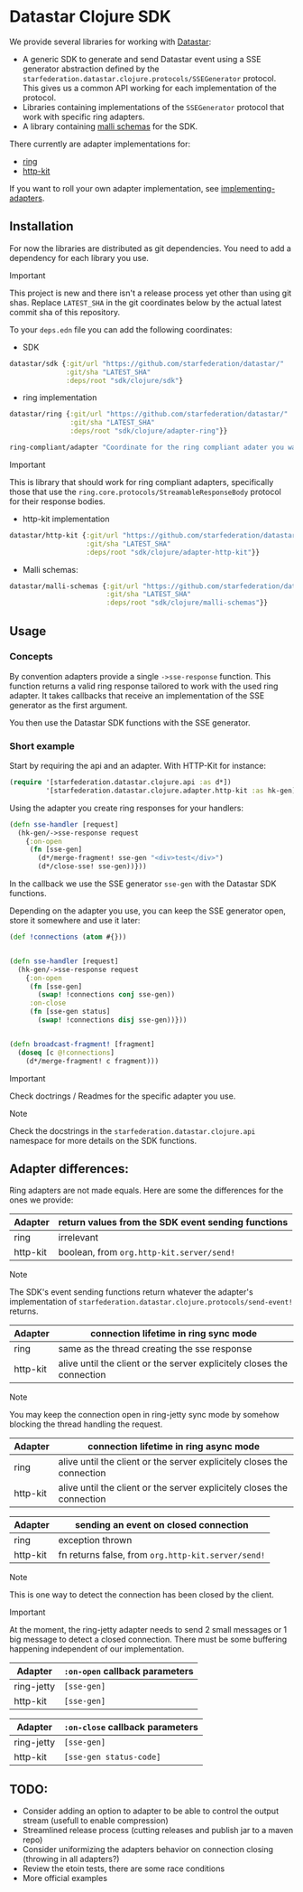 # Datastar Clojure SDK

We provide several libraries for working with [Datastar](https://data-star.dev/):

- A generic SDK to generate and send Datastar event using a SSE generator
  abstraction defined by the `starfederation.datastar.clojure.protocols/SSEGenerator`
  protocol. This gives us a common API working for each implementation of the protocol.
- Libraries containing implementations of the `SSEGenerator` protocol that work
  with specific ring adapters.
- A library containing [malli schemas](https://github.com/metosin/malli) for the SDK.

There currently are adapter implementations for:

- [ring](https://github.com/ring-clojure/ring)
- [http-kit](https://github.com/http-kit/http-kit)

If you want to roll your own adapter implementation, see
[implementing-adapters](/sdk/clojure/doc/implementing-adapters.md).

## Installation

For now the libraries are distributed as git dependencies. You need to add a dependency
for each library you use.

> [!important]
> This project is new and there isn't a release process yet other than using git shas.
> Replace `LATEST_SHA` in the git coordinates below by the actual latest commit sha of this repository.

To your `deps.edn` file you can add the following coordinates:

- SDK

```clojure
datastar/sdk {:git/url "https://github.com/starfederation/datastar/"
              :git/sha "LATEST_SHA"
              :deps/root "sdk/clojure/sdk"}
```

- ring implementation

```clojure
datastar/ring {:git/url "https://github.com/starfederation/datastar/"
               :git/sha "LATEST_SHA"
               :deps/root "sdk/clojure/adapter-ring"}}

ring-compliant/adapter "Coordinate for the ring compliant adater you wanna use."
```

> [!important]
> This is library that should work for ring compliant adapters,
> specifically those that use the `ring.core.protocols/StreamableResponseBody`
> protocol for their response bodies.

- http-kit implementation

```clojure
datastar/http-kit {:git/url "https://github.com/starfederation/datastar/"
                   :git/sha "LATEST_SHA"
                   :deps/root "sdk/clojure/adapter-http-kit"}}
```

- Malli schemas:

```clojure
datastar/malli-schemas {:git/url "https://github.com/starfederation/datastar/"
                        :git/sha "LATEST_SHA"
                        :deps/root "sdk/clojure/malli-schemas"}}
```

## Usage

### Concepts

By convention adapters provide a single `->sse-response` function. This
function returns a valid ring response tailored to work with the used ring
adapter. It takes callbacks that receive an implementation of the
SSE generator as the first argument.

You then use the Datastar SDK functions with the SSE generator.

### Short example

Start by requiring the api and an adapter. With HTTP-Kit for instance:

```clojure
(require '[starfederation.datastar.clojure.api :as d*])
         '[starfederation.datastar.clojure.adapter.http-kit :as hk-gen])

```

Using the adapter you create ring responses for your handlers:

```clojure
(defn sse-handler [request]
  (hk-gen/->sse-response request
    {:on-open
     (fn [sse-gen]
       (d*/merge-fragment! sse-gen "<div>test</div>")
       (d*/close-sse! sse-gen))}))

```

In the callback we use the SSE generator `sse-gen` with the Datastar SDK functions.

Depending on the adapter you use, you can keep the SSE generator open, store it
somewhere and use it later:

```clojure
(def !connections (atom #{}))


(defn sse-handler [request]
  (hk-gen/->sse-response request
    {:on-open
     (fn [sse-gen]
       (swap! !connections conj sse-gen))
     :on-close
     (fn [sse-gen status]
       (swap! !connections disj sse-gen))}))


(defn broadcast-fragment! [fragment]
  (doseq [c @!connections]
    (d*/merge-fragment! c fragment)))

```

> [!important]
> Check doctrings / Readmes for the specific adapter you use.

> [!note]
> Check the docstrings in the `starfederation.datastar.clojure.api` namespace for
> more details on the SDK functions.

## Adapter differences:

Ring adapters are not made equals. Here are some the differences for the ones we provide:

| Adapter  | return values from the SDK event sending functions |
| -------- | -------------------------------------------------- |
| ring     | irrelevant                                         |
| http-kit | boolean, from `org.http-kit.server/send!`          |

> [!note]
> The SDK's event sending functions return whatever the adapter's implementation of
> `starfederation.datastar.clojure.protocols/send-event!` returns.

| Adapter  | connection lifetime in ring sync mode                                  |
| -------- | ---------------------------------------------------------------------- |
| ring     | same as the thread creating the sse response                           |
| http-kit | alive until the client or the server explicitely closes the connection |

> [!note]
> You may keep the connection open in ring-jetty sync mode by somehow blocking the thread
> handling the request.

| Adapter  | connection lifetime in ring async mode                                 |
| -------- | ---------------------------------------------------------------------- |
| ring     | alive until the client or the server explicitely closes the connection |
| http-kit | alive until the client or the server explicitely closes the connection |

| Adapter  | sending an event on closed connection              |
| -------- | -------------------------------------------------- |
| ring     | exception thrown                                   |
| http-kit | fn returns false, from `org.http-kit.server/send!` |

> [!note]
> This is one way to detect the connection has been closed by the client.

> [!important]
> At the moment, the ring-jetty adapter needs to send 2 small messages or 1 big
> message to detect a closed connection. There must be some buffering happening
> independent of our implementation.

| Adapter    | `:on-open` callback parameters |
| ---------- | ------------------------------ |
| ring-jetty | `[sse-gen]`                    |
| http-kit   | `[sse-gen]`                    |

| Adapter    | `:on-close` callback parameters |
| ---------- | ------------------------------- |
| ring-jetty | `[sse-gen]`                     |
| http-kit   | `[sse-gen status-code]`         |

## TODO:

- Consider adding an option to adapter to be able to control the output stream (usefull to enable compression)
- Streamlined release process (cutting releases and publish jar to a maven repo)
- Consider uniformizing the adapters behavior on connection closing (throwing in all adapters?)
- Review the etoin tests, there are some race conditions
- More official examples
